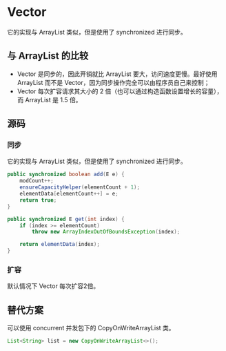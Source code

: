 # Vector

它的实现与 ArrayList 类似，但是使用了 synchronized 进行同步。



## 与 ArrayList 的比较

- Vector 是同步的，因此开销就比 ArrayList 要大，访问速度更慢。最好使用 ArrayList 而不是 Vector，因为同步操作完全可以由程序员自己来控制；
- Vector 每次扩容请求其大小的 2 倍（也可以通过构造函数设置增长的容量），而 ArrayList 是 1.5 倍。





## 源码



### 同步

它的实现与 ArrayList 类似，但是使用了 synchronized 进行同步。

```java
public synchronized boolean add(E e) {
    modCount++;
    ensureCapacityHelper(elementCount + 1);
    elementData[elementCount++] = e;
    return true;
}

public synchronized E get(int index) {
    if (index >= elementCount)
        throw new ArrayIndexOutOfBoundsException(index);

    return elementData(index);
}
```



### 扩容

默认情况下 Vector 每次扩容2倍。



## 替代方案

可以使用 concurrent 并发包下的 CopyOnWriteArrayList 类。

```java
List<String> list = new CopyOnWriteArrayList<>();
```





